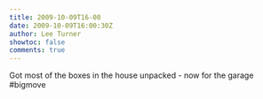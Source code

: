 ```yaml
---
title: 2009-10-09T16-00
date: 2009-10-09T16:00:30Z
author: Lee Turner
showtoc: false
comments: true
---
```


Got most of the boxes in the house unpacked - now for the garage #bigmove

